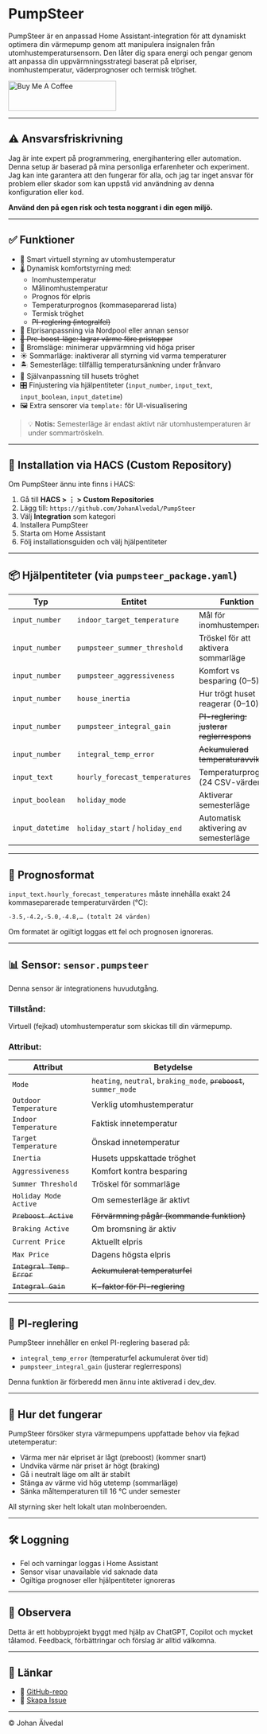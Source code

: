 # PumpSteer

PumpSteer är en anpassad Home Assistant-integration för att dynamiskt optimera din värmepump genom att manipulera insignalen från utomhustemperatursensorn. Den låter dig spara energi och pengar genom att anpassa din uppvärmningsstrategi baserat på elpriser, inomhustemperatur, väderprognoser och termisk tröghet.

<a href="https://www.buymeacoffee.com/alvjo" target="_blank">
  <img src="https://cdn.buymeacoffee.com/buttons/v2/default-yellow.png" alt="Buy Me A Coffee" style="height: 60px !important;width: 217px !important;">
</a>

---

## ⚠️ Ansvarsfriskrivning

Jag är inte expert på programmering, energihantering eller automation. Denna setup är baserad på mina personliga erfarenheter och experiment. Jag kan inte garantera att den fungerar för alla, och jag tar inget ansvar för problem eller skador som kan uppstå vid användning av denna konfiguration eller kod.

**Använd den på egen risk och testa noggrant i din egen miljö.**

---

## ✅ Funktioner

- 🔧 Smart virtuell styrning av utomhustemperatur
- 🌡️ Dynamisk komfortstyrning med:
  - Inomhustemperatur
  - Målinomhustemperatur
  - Prognos för elpris
  - Temperaturprognos (kommaseparerad lista)
  - Termisk tröghet
  - ~~PI-reglering (integralfel)~~
- 💸 Elprisanpassning via Nordpool eller annan sensor
- ~~🚀 Pre-boost-läge: lagrar värme före pristoppar~~
- 🧊 Bromsläge: minimerar uppvärmning vid höga priser
- ☀️ Sommarläge: inaktiverar all styrning vid varma temperaturer
- 🏝️ Semesterläge: tillfällig temperatursänkning under frånvaro
- 🧠 Självanpassning till husets tröghet
- 🎛️ Finjustering via hjälpentiteter (`input_number`, `input_text`, `input_boolean`, `input_datetime`)
- 🖼️ Extra sensorer via `template:` för UI-visualisering

> 💡 **Notis:** Semesterläge är endast aktivt när utomhustemperaturen är under sommartröskeln.

---

## 🔧 Installation via HACS (Custom Repository)

Om PumpSteer ännu inte finns i HACS:

1. Gå till **HACS > ⋮ > Custom Repositories**
2. Lägg till: `https://github.com/JohanAlvedal/PumpSteer`
3. Välj **Integration** som kategori
4. Installera PumpSteer
5. Starta om Home Assistant
6. Följ installationsguiden och välj hjälpentiteter

---

## 📦 Hjälpentiteter (via `pumpsteer_package.yaml`)

| Typ            | Entitet                         | Funktion                                           |
|----------------|----------------------------------|----------------------------------------------------|
| `input_number` | `indoor_target_temperature`      | Mål för inomhustemperatur                         |
| `input_number` | `pumpsteer_summer_threshold`     | Tröskel för att aktivera sommarläge               |
| `input_number` | `pumpsteer_aggressiveness`       | Komfort vs besparing (0–5)                        |
| `input_number` | `house_inertia`                  | Hur trögt huset reagerar (0–10)                   |
| `input_number` | `pumpsteer_integral_gain`        | ~~PI-reglering: justerar reglerrespons~~          |
| `input_number` | `integral_temp_error`            | ~~Ackumulerad temperaturavvikelse~~               |
| `input_text`   | `hourly_forecast_temperatures`   | Temperaturprognos (24 CSV-värden)                 |
| `input_boolean`| `holiday_mode`                   | Aktiverar semesterläge                            |
| `input_datetime`| `holiday_start` / `holiday_end` | Automatisk aktivering av semesterläge             |

---

## 🧪 Prognosformat

`input_text.hourly_forecast_temperatures` måste innehålla exakt 24 kommaseparerade temperaturvärden (°C):

```
-3.5,-4.2,-5.0,-4.8,… (totalt 24 värden)
```

Om formatet är ogiltigt loggas ett fel och prognosen ignoreras.

---

## 📊 Sensor: `sensor.pumpsteer`

Denna sensor är integrationens huvudutgång.

### Tillstånd:

Virtuell (fejkad) utomhustemperatur som skickas till din värmepump.

### Attribut:

| Attribut              | Betydelse                                               |
|------------------------|----------------------------------------------------------|
| `Mode`                | `heating`, `neutral`, `braking_mode`, ~~`preboost`~~, `summer_mode` |
| `Outdoor Temperature` | Verklig utomhustemperatur                               |
| `Indoor Temperature`  | Faktisk innetemperatur                                  |
| `Target Temperature`  | Önskad innetemperatur                                   |
| `Inertia`             | Husets uppskattade tröghet                              |
| `Aggressiveness`      | Komfort kontra besparing                                |
| `Summer Threshold`    | Tröskel för sommarläge                                  |
| `Holiday Mode Active` | Om semesterläge är aktivt                               |
| ~~`Preboost Active`~~ | ~~Förvärmning pågår (kommande funktion)~~               |
| `Braking Active`      | Om bromsning är aktiv                                   |
| `Current Price`       | Aktuellt elpris                                          |
| `Max Price`           | Dagens högsta elpris                                     |
| ~~`Integral Temp Error`~~ | ~~Ackumulerat temperaturfel~~                         |
| ~~`Integral Gain`~~   | ~~K-faktor för PI-reglering~~                            |

---

## 🤖 PI-reglering

PumpSteer innehåller en enkel PI-reglering baserad på:
- `integral_temp_error` (temperaturfel ackumulerat över tid)
- `pumpsteer_integral_gain` (justerar reglerrespons)

Denna funktion är förberedd men ännu inte aktiverad i dev_dev.

---

## 🧠 Hur det fungerar

PumpSteer försöker styra värmepumpens uppfattade behov via fejkad utetemperatur:
- Värma mer när elpriset är lågt (preboost) (kommer snart)
- Undvika värme när priset är högt (braking)
- Gå i neutralt läge om allt är stabilt
- Stänga av värme vid hög utetemp (sommarläge)
- Sänka måltemperaturen till 16 °C under semester

All styrning sker helt lokalt utan molnberoenden.

---

## 🛠️ Loggning

- Fel och varningar loggas i Home Assistant
- Sensor visar unavailable vid saknade data
- Ogiltiga prognoser eller hjälpentiteter ignoreras

---

## 🧪 Observera

Detta är ett hobbyprojekt byggt med hjälp av ChatGPT, Copilot och mycket tålamod. Feedback, förbättringar och förslag är alltid välkomna.

---

## 🔗 Länkar

- 🔗 [GitHub-repo](https://github.com/JohanAlvedal/PumpSteer)
- 🐞 [Skapa Issue](https://github.com/JohanAlvedal/PumpSteer/issues)

---

© Johan Älvedal
